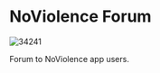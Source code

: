 # NoViolence Forum
![34241](https://github.com/HerculesCamara/noviolence-forum/assets/39931772/259dac2a-ca88-46c7-8131-9ec462ae9b93)

Forum to NoViolence app users.
